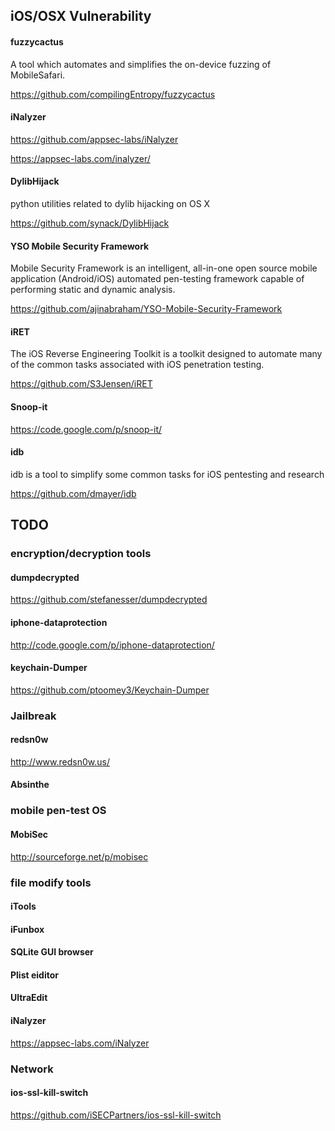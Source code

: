 ## iOS/OSX Vulnerability

#### fuzzycactus
A tool which automates and simplifies the on-device fuzzing of MobileSafari.

https://github.com/compilingEntropy/fuzzycactus

#### iNalyzer
https://github.com/appsec-labs/iNalyzer

https://appsec-labs.com/inalyzer/

#### DylibHijack
python utilities related to dylib hijacking on OS X

https://github.com/synack/DylibHijack

#### YSO Mobile Security Framework
Mobile Security Framework is an intelligent, all-in-one open source mobile application (Android/iOS) automated pen-testing framework capable of performing static and dynamic analysis.

https://github.com/ajinabraham/YSO-Mobile-Security-Framework

#### iRET
The iOS Reverse Engineering Toolkit is a toolkit designed to automate many of the common tasks associated with iOS penetration testing.

https://github.com/S3Jensen/iRET

#### Snoop-it
https://code.google.com/p/snoop-it/

#### idb
idb is a tool to simplify some common tasks for iOS pentesting and research

https://github.com/dmayer/idb

## TODO

### encryption/decryption tools
#### dumpdecrypted
https://github.com/stefanesser/dumpdecrypted

#### iphone-dataprotection
http://code.google.com/p/iphone-dataprotection/

#### keychain-Dumper
https://github.com/ptoomey3/Keychain-Dumper

### Jailbreak
#### redsn0w
http://www.redsn0w.us/
#### Absinthe
### mobile pen-test OS

#### MobiSec
http://sourceforge.net/p/mobisec

### file modify tools
#### iTools
#### iFunbox
#### SQLite GUI browser
#### Plist eiditor
#### UltraEdit

#### iNalyzer
https://appsec-labs.com/iNalyzer

### Network
#### ios-ssl-kill-switch
https://github.com/iSECPartners/ios-ssl-kill-switch
